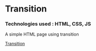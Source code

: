 
# Transition 
### Technologies used : HTML, CSS, JS

A simple HTML page using transition

[Transition](https://mkris-chatapp.herokuapp.com/)

